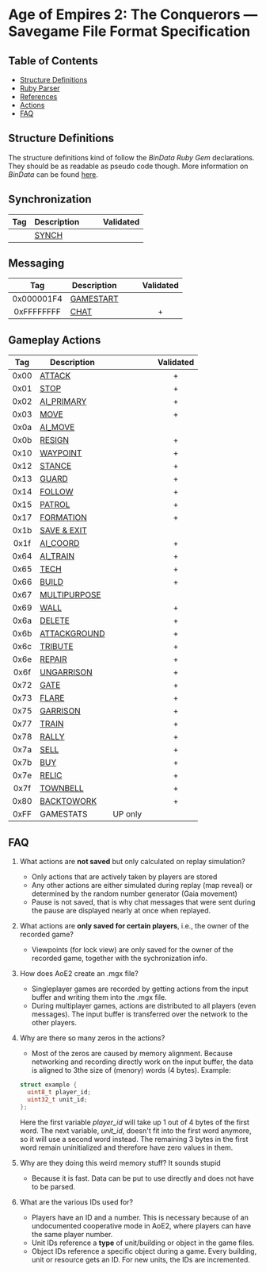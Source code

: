 # Age of Empires 2: The Conquerors &mdash; Savegame File Format Specification

## Table of Contents

* [Structure Definitions](#structure-definitions)
* [Ruby Parser](parser)
* [References](references)
* [Actions](#actions)
* [FAQ](#faq)

## Structure Definitions
The structure definitions kind of follow the *BinData Ruby Gem* declarations. They should be as readable as pseudo code though.
More information on *BinData* can be found [here](https://github.com/dmendel/bindata/wiki).

## Synchronization

|  Tag  | Description                                      |   |   | Validated |
|:-----:|--------------------------------------------------|---|---|:---:|
|   | [SYNCH](spec/body/synchronization/Synchronization.md) |   |   |  |

## Messaging

|  Tag  | Description                                      |   |   | Validated |
|:-----:|--------------------------------------------------|---|---|:---:|
| 0x000001F4 | [GAMESTART](spec/body/chat/0x000001F4%20(GameStart).md) |   |   |  |
| 0xFFFFFFFF  | [CHAT](spec/body/chat/0xFFFFFFFF%20(Chat).md)             |   |   | + |

## Gameplay Actions

|  Tag  | Description                                      |   |   | Validated |
|:-----:|--------------------------------------------------|---|---|:---:|
| 0x00  | [ATTACK](spec/body/actions/00-primary-action.md) |   |   | + |
| 0x01  | [STOP](spec/body/actions/01-stop.md)             |   |   | + |
| 0x02  | [AI_PRIMARY](spec/body/actions/02-ai-primary.md) |   |   | + |
| 0x03  | [MOVE](spec/body/actions/03-move.md)             |   |   | + |
| 0x0a  | [AI_MOVE](spec/body/actions/0a-ai-move.md)       |   |   |   |
| 0x0b  | [RESIGN](spec/body/actions/0b-resign.md)         |   |   | + |
| 0x10  | [WAYPOINT](spec/body/actions/10-waypoint.md)     |   |   | + |
| 0x12  | [STANCE](spec/body/actions/12-stance.md)         |   |   | + |
| 0x13  | [GUARD](spec/body/actions/13-guard.md)           |   |   | + |
| 0x14  | [FOLLOW](spec/body/actions/14-follow.md)         |   |   | + |
| 0x15  | [PATROL](spec/body/actions/15-patrol.md)         |   |   | + |
| 0x17  | [FORMATION](spec/body/actions/17-formation.md)   |   |   | + |
| 0x1b  | [SAVE & EXIT](spec/body/actions/1b-save.md)      |   |   |   |
| 0x1f  | [AI_COORD](spec/body/actions/1f-ai-coord.md)     |   |   | + |
| 0x64  | [AI_TRAIN](spec/body/actions/64-train.md)        |   |   | + |
| 0x65  | [TECH](spec/body/actions/65-research.md)         |   |   | + |
| 0x66  | [BUILD](spec/body/actions/66-build.md)           |   |   | + |
| 0x67  | [MULTIPURPOSE](spec/body/actions/67-diplo.md)    |   |   |   |
| 0x69  | [WALL](spec/body/actions/69-wall.md)             |   |   | + |
| 0x6a  | [DELETE](spec/body/actions/6a-delete.md)         |   |   | + |
| 0x6b  | [ATTACKGROUND](spec/body/actions/6b-attackground.md) |   |   | + |
| 0x6c  | [TRIBUTE](spec/body/actions/6c-tribute.md)       |   |   | + |
| 0x6e  | [REPAIR](spec/body/actions/6e-repair.md)         |   |   | + |
| 0x6f  | [UNGARRISON](spec/body/actions/6f-ungarrison.md) |   |   | + |
| 0x72  | [GATE](spec/body/actions/72-gate.md)             |   |   | + |
| 0x73  | [FLARE](spec/body/actions/73-flare.md)           |   |   | + |
| 0x75  | [GARRISON](spec/body/actions/75-garrison.md)     |   |   | + |
| 0x77  | [TRAIN](spec/body/actions/77-train.md)           |   |   | + |
| 0x78  | [RALLY](spec/body/actions/78-rallypoint.md)      |   |   | + |
| 0x7a  | [SELL](spec/body/actions/7a-sell.md)             |   |   | + |
| 0x7b  | [BUY](spec/body/actions/7b-buy.md)               |   |   | + |
| 0x7e  | [RELIC](spec/body/actions/7e-relic.md)           |   |   | + |
| 0x7f  | [TOWNBELL](spec/body/actions/7f-townbell.md)     |   |   | + |
| 0x80  | [BACKTOWORK](spec/body/actions/80-backtowork.md) |   |   | + |
| 0xFF  | GAMESTATS                                        | UP only  |   |   |

## FAQ

1. What actions are __not saved__ but only calculated on replay simulation?
    - Only actions that are actively taken by players are stored
    - Any other actions are either simulated during replay (map reveal) or determined by the random number generator (Gaia movement)
    - Pause is not saved, that is why chat messages that were sent during the pause are displayed nearly at once when replayed.

2. What actions are __only saved for certain players__, i.e., the owner of the recorded game?
    - Viewpoints (for lock view) are only saved for the owner of the recorded game, together with the sychronization info.

3. How does AoE2 create an .mgx file?
    - Singleplayer games are recorded by getting actions from the input buffer and writing them into the .mgx file.
    - During multiplayer games, actions are distributed to all players (even messages). The input buffer is transferred over the network to the other players.

4. Why are there so many zeros in the actions?
    - Most of the zeros are caused by memory alignment. Because networking and recording directly work on the input buffer, the data is aligned to 3the size of (menory) words (4 bytes). Example:

    ```c
    struct example {
      uint8_t player_id;
      uint32_t unit_id;
    };
    ```

    Here the first variable *player_id* will take up 1 out of 4 bytes of the first word. The next variable, *unit_id*, doesn't fit into the first word anymore, so it will use a second word instead. The remaining 3 bytes in the first word remain uninitialized and therefore have zero values in them.

5. Why are they doing this weird memory stuff? It sounds stupid
    - Because it is fast. Data can be put to use directly and does not have to be parsed.

6. What are the various IDs used for?
    - Players have an ID and a number. This is necessary because of an undocumented cooperative mode in AoE2, where players can have the same player number.
    - Unit IDs reference a **type** of unit/building or object in the game files.
    - Object IDs reference a specific object during a game. Every building, unit or resource gets an ID. For new units, the IDs are incremented.
